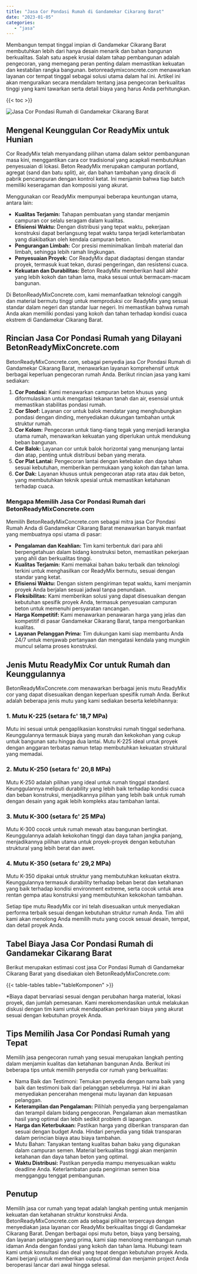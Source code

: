 ```yaml
---
title: "Jasa Cor Pondasi Rumah di Gandamekar Cikarang Barat"
date: "2023-01-05"
categories: 
   - "jasa"
---
```


Membangun tempat tinggal impian di Gandamekar Cikarang Barat membutuhkan lebih dari hanya desain menarik dan bahan bangunan berkualitas. Salah satu aspek krusial dalam tahap pembangunan adalah pengecoran, yang memegang peran penting dalam memastikan kekuatan dan kestabilan rangka bangunan. betonreadymixconcrete.com menawarkan layanan cor tempat tinggal sebagai solusi utama dalam hal ini. Artikel ini akan menguraikan secara mendalam tentang jasa pengecoran berkualitas tinggi yang kami tawarkan serta detail biaya yang harus Anda perhitungkan.

{{< toc >}}

![Jasa Cor Pondasi Rumah di Gandamekar Cikarang Barat](https://betoncor8.github.io/cor/harga-beton-readymix-concrete%20(13).png)

## Mengenal Keunggulan Cor ReadyMix untuk Hunian

Cor ReadyMix telah menyandang pilihan utama dalam sektor pembangunan masa kini, menggantikan cara cor tradisional yang acapkali membutuhkan penyesuaian di lokasi. Beton ReadyMix merupakan campuran portland, agregat (sand dan batu split), air, dan bahan tambahan yang diracik di pabrik pencampuran dengan kontrol ketat. Ini menjamin bahwa tiap batch memiliki keseragaman dan komposisi yang akurat.

Menggunakan cor ReadyMix mempunyai beberapa keuntungan utama, antara lain:

- **Kualitas Terjamin:** Tahapan pembuatan yang standar menjamin campuran cor selalu seragam dalam kualitas.
- **Efisiensi Waktu:** Dengan distribusi yang tepat waktu, pekerjaan konstruksi dapat berlangsung tepat waktu tanpa terjadi keterlambatan yang diakibatkan oleh kendala campuran beton.
- **Pengurangan Limbah:** Cor presisi meminimalkan limbah material dan limbah, sehingga lebih ramah lingkungan.
- **Penyesuaian Proyek:** Cor ReadyMix dapat diadaptasi dengan standar proyek, termasuk kuat tekan, durasi pengeringan, dan resistensi cuaca.
- **Kekuatan dan Durabilitas:** Beton ReadyMix memberikan hasil akhir yang lebih kokoh dan tahan lama, maka sesuai untuk bermacam-macam bangunan.

Di BetonReadyMixConcrete.com, kami memanfaatkan teknologi canggih dan material bermutu tinggi untuk memproduksi cor ReadyMix yang sesuai standar dalam negeri dan standar luar negeri. Ini memastikan bahwa rumah Anda akan memiliki pondasi yang kokoh dan tahan terhadap kondisi cuaca ekstrem di Gandamekar Cikarang Barat.

## Rincian Jasa Cor Pondasi Rumah yang Dilayani BetonReadyMixConcrete.com

BetonReadyMixConcrete.com, sebagai penyedia jasa Cor Pondasi Rumah di Gandamekar Cikarang Barat, menawarkan layanan komprehensif untuk berbagai keperluan pengecoran rumah Anda. Berikut rincian jasa yang kami sediakan:

1. **Cor Pondasi:** Kami menawarkan campuran beton khusus yang diformulasikan untuk mengatasi tekanan tanah dan air, esensial untuk memastikan stabilitas pondasi rumah.
2. **Cor Sloof:** Layanan cor untuk balok mendatar yang menghubungkan pondasi dengan dinding, menyediakan dukungan tambahan untuk struktur rumah.
3. **Cor Kolom:** Pengecoran untuk tiang-tiang tegak yang menjadi kerangka utama rumah, menawarkan kekuatan yang diperlukan untuk mendukung beban bangunan.
4. **Cor Balok:** Layanan cor untuk balok horizontal yang menunjang lantai dan atap, penting untuk distribusi beban yang merata.
5. **Cor Plat Lantai:** Pengecoran lantai dengan ketebalan dan daya tahan sesuai kebutuhan, memberikan permukaan yang kokoh dan tahan lama.
6. **Cor Dak:** Layanan khusus untuk pengecoran atap rata atau dak beton, yang membutuhkan teknik spesial untuk memastikan ketahanan terhadap cuaca.

### Mengapa Memilih Jasa Cor Pondasi Rumah dari BetonReadyMixConcrete.com

Memilih BetonReadyMixConcrete.com sebagai mitra jasa Cor Pondasi Rumah Anda di Gandamekar Cikarang Barat menawarkan banyak manfaat yang membuatnya opsi utama di pasar:

- **Pengalaman dan Keahlian:** Tim kami terbentuk dari para ahli berpengetahuan dalam bidang konstruksi beton, memastikan pekerjaan yang ahli dan berkualitas tinggi.
- **Kualitas Terjamin:** Kami memakai bahan baku terbaik dan teknologi terkini untuk menghasilkan cor ReadyMix bermutu, sesuai dengan standar yang ketat.
- **Efisiensi Waktu:** Dengan sistem pengiriman tepat waktu, kami menjamin proyek Anda berjalan sesuai jadwal tanpa penundaan.
- **Fleksibilitas:** Kami memberikan solusi yang dapat disesuaikan dengan kebutuhan spesifik proyek Anda, termasuk penyesuaian campuran beton untuk memenuhi persyaratan rancangan.
- **Harga Kompetitif:** Kami menawarkan penawaran harga yang jelas dan kompetitif di pasar Gandamekar Cikarang Barat, tanpa mengorbankan kualitas.
- **Layanan Pelanggan Prima:** Tim dukungan kami siap membantu Anda 24/7 untuk menjawab pertanyaan dan mengatasi kendala yang mungkin muncul selama proses konstruksi.

## Jenis Mutu ReadyMix Cor untuk Rumah dan Keunggulannya

BetonReadyMixConcrete.com menawarkan berbagai jenis mutu ReadyMix cor yang dapat disesuaikan dengan keperluan spesifik rumah Anda. Berikut adalah beberapa jenis mutu yang kami sediakan beserta kelebihannya:

### 1\. Mutu K-225 (setara fc' 18,7 MPa)

Mutu ini sesuai untuk pengaplikasian konstruksi rumah tinggal sederhana. Keunggulannya termasuk biaya yang murah dan kekokohan yang cukup untuk bangunan satu hingga dua lantai. Mutu K-225 ideal untuk proyek dengan anggaran terbatas namun tetap membutuhkan kekuatan struktural yang memadai.

### 2\. Mutu K-250 (setara fc' 20,8 MPa)

Mutu K-250 adalah pilihan yang ideal untuk rumah tinggal standard. Keunggulannya meliputi durability yang lebih baik terhadap kondisi cuaca dan beban konstruksi, menjadikannya pilihan yang lebih baik untuk rumah dengan desain yang agak lebih kompleks atau tambahan lantai.

### 3\. Mutu K-300 (setara fc' 25 MPa)

Mutu K-300 cocok untuk rumah mewah atau bangunan bertingkat. Keunggulannya adalah kekokohan tinggi dan daya tahan jangka panjang, menjadikannya pilihan utama untuk proyek-proyek dengan kebutuhan struktural yang lebih berat dan awet.

### 4\. Mutu K-350 (setara fc' 29,2 MPa)

Mutu K-350 dipakai untuk struktur yang membutuhkan kekuatan ekstra. Keunggulannya termasuk durability terhadap beban berat dan ketahanan yang baik terhadap kondisi environment extreme, serta cocok untuk area rentan gempa atau konstruksi yang membutuhkan kekokohan tambahan.

Setiap tipe mutu ReadyMix cor ini telah disesuaikan untuk menyediakan performa terbaik sesuai dengan kebutuhan struktur rumah Anda. Tim ahli kami akan menolong Anda memilih mutu yang cocok sesuai desain, tempat, dan detail proyek Anda.

## Tabel Biaya Jasa Cor Pondasi Rumah di Gandamekar Cikarang Barat

Berikut merupakan estimasi cost jasa Cor Pondasi Rumah di Gandamekar Cikarang Barat yang disediakan oleh BetonReadyMixConcrete.com:

{{< table-tables table="tableKomponen" >}}

\*Biaya dapat bervariasi sesuai dengan perubahan harga material, lokasi proyek, dan jumlah pemesanan. Kami merekomendasikan untuk melakukan diskusi dengan tim kami untuk mendapatkan perkiraan biaya yang akurat sesuai dengan kebutuhan proyek Anda.

## Tips Memilih Jasa Cor Pondasi Rumah yang Tepat

Memilih jasa pengecoran rumah yang sesuai merupakan langkah penting dalam menjamin kualitas dan ketahanan bangunan Anda. Berikut ini beberapa tips untuk memilih penyedia cor rumah yang berkualitas:

- Nama Baik dan Testimoni: Temukan penyedia dengan nama baik yang baik dan testimoni baik dari pelanggan sebelumnya. Hal ini akan menyediakan pencerahan mengenai mutu layanan dan kepuasan pelanggan.
- **Keterampilan dan Pengalaman:** Pilihlah penyedia yang berpengalaman dan terampil dalam bidang pengecoran. Pengalaman akan memastikan hasil yang optimal dan lebih sedikit problem di lapangan.
- **Harga dan Keterbukaan:** Pastikan harga yang diberikan transparan dan sesuai dengan budget Anda. Hindari penyedia yang tidak transparan dalam perincian biaya atau biaya tambahan.
- Mutu Bahan: Tanyakan tentang kualitas bahan baku yang digunakan dalam campuran semen. Material berkualitas tinggi akan menjamin ketahanan dan daya tahan beton yang optimal.
- **Waktu Distribusi:** Pastikan penyedia mampu menyesuaikan waktu deadline Anda. Keterlambatan pada pengiriman semen bisa mengganggu tenggat pembangunan.

## Penutup

Memilih jasa cor rumah yang tepat adalah langkah penting untuk menjamin kekuatan dan ketahanan struktur konstruksi Anda. BetonReadyMixConcrete.com ada sebagai pilihan terpercaya dengan menyediakan jasa layanan cor ReadyMix berkualitas tinggi di Gandamekar Cikarang Barat. Dengan berbagai opsi mutu beton, biaya yang bersaing, dan layanan pelanggan yang prima, kami siap menolong membangun rumah idaman Anda dengan fondasi yang kokoh dan tahan lama. Hubungi team kami untuk konsultasi dan deal yang tepat dengan kebutuhan proyek Anda. Kami berjanji untuk memberikan output optimal dan menjamin project Anda beroperasi lancar dari awal hingga selesai.
